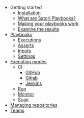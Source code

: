 * Getting started
  * [Installation](/getting-started/install.md)
  * [What are Satori Playbooks?](/getting-started/playbooks.md)
  * [Making your playbooks work](/getting-started/running-playbooks.md)
  * [Examine the results](/getting-started/execution-data.md)
* [Playbooks](/playbooks/language.md)
  * [Executions](/playbooks/execution.md)
  * [Asserts](/playbooks/asserts.md)
  * [Inputs](/playbooks/inputs.md)
  * [Settings](/playbooks/settings.md)
* [Execution modes](/modes/modes.md)
  * CI
    * [GitHub](/modes/ci/github.md)
    * [Gitlab](/modes/ci/gitlab.md)
    * [Jenkins](/modes/ci/jenkins.md)
  * [Run](/modes/run.md)
  * [Monitor](/modes/monitor.md)
  * [Scan](/modes/scan.md)
* [Managing repositories](/repo.md)
* [Teams](/teams.md)
